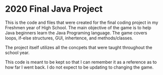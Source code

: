 # 2020 Final Java Project
This is the code and files that were created for the final coding project in my Freshmen year of High School. 
The main objective of the game is to help Java beginners learn the Java Programing language. The game covers loops, if-else structures, GUI, inhertence, and methods/classes.

The project itself utilizes all the concpets that were taught throughout the school year.

This code is meant to be kept so that I can remember it as a reference as to how far I went back. I do not expect to be updating to changing the game.
